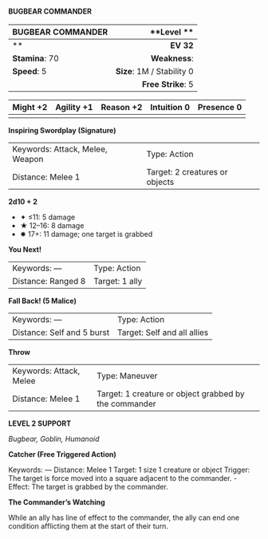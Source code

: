 #### BUGBEAR COMMANDER

| BUGBEAR COMMANDER |            \*\*Level  \*\* |
| :---------------- | -------------------------: |
| \*\*              |                  **EV 32** |
| **Stamina**: 70   |              **Weakness**: |
| **Speed**: 5      | **Size**: 1M / Stability 0 |
|                   |         **Free Strike**: 5 |

| **Might** +2 | **Agility** +1 | **Reason** +2 | **Intuition** 0 | **Presence** 0 |
| ------------ | -------------- | ------------- | --------------- | -------------- |
|              |                |               |                 |                |

**Inspiring Swordplay (Signature)**

|                                 |                                |
| :------------------------------ | :----------------------------- |
| Keywords: Attack, Melee, Weapon | Type: Action                   |
| Distance: Melee 1               | Target: 2 creatures or objects |

**2d10 + 2**

- ✦ ≤11: 5 damage
- ★ 12–16: 8 damage
- ✸ 17+: 11 damage; one target is grabbed

**You Next!**

|                    |                |
| :----------------- | :------------- |
| Keywords: —        | Type: Action   |
| Distance: Ranged 8 | Target: 1 ally |

**Fall Back! (5 Malice)**

|                            |                             |
| :------------------------- | :-------------------------- |
| Keywords: —                | Type: Action                |
| Distance: Self and 5 burst | Target: Self and all allies |

**Throw**

|                         |                                                       |
| :---------------------- | :---------------------------------------------------- |
| Keywords: Attack, Melee | Type: Maneuver                                        |
| Distance: Melee 1       | Target: 1 creature or object grabbed by the commander |

**LEVEL 2 SUPPORT**

*Bugbear, Goblin, Humanoid*

**Catcher (Free Triggered Action)**

Keywords: — Distance: Melee 1 Target: 1 size 1 creature or object Trigger: The target is force moved into a square adjacent to the commander. - Effect: The target is grabbed by the commander.

**The Commander’s Watching**

While an ally has line of effect to the commander, the ally can end one condition afflicting them at the start of their turn.
